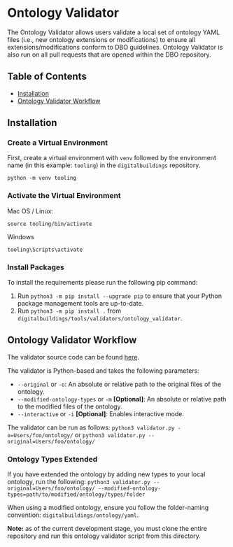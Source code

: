 # Ontology Validator

The Ontology Validator allows users validate a local set of ontology YAML files (i.e., new ontology extensions or modifications) to ensure all extensions/modifications conform to DBO guidelines. Ontology Validator is also run on all pull requests that are opened within the DBO repository.

## Table of Contents
* [Installation](#installation)
* [Ontology Validator Workflow](#ontology-validator-workflow)

## Installation
### Create a Virtual Environment

First, create a virtual environment with `venv` followed by the environment name (in this example: `tooling`) in the `digitalbuildings` repository.

```
python -m venv tooling
```


### Activate the Virtual Environment

Mac OS / Linux:
```
source tooling/bin/activate
```

Windows
```
tooling\Scripts\activate
```

### Install Packages

To install the requirements please run the following pip command:

1. Run `python3 -m pip install --upgrade pip` to ensure that your Python package management tools are up-to-date.
2. Run `python3 -m pip install .` from `digitalbuildings/tools/validators/ontology_validator`.


## Ontology Validator Workflow
The validator source code can be found [here](yamlformat/validator/validate_types.py).

The validator is Python-based and takes the following parameters:

* `--original` or `-o`: An absolute or relative path to the original files of the ontology.
* `--modified-ontology-types` or `-m` **[Optional]**: An absolute or relative path to the modified files of the ontology.
* `--interactive` or `-i` **[Optional]**: Enables interactive mode.

The validator can be run as follows: `python3 validator.py -o=Users/foo/ontology/` or `python3 validator.py --original=Users/foo/ontology/`

### Ontology Types Extended

If you have extended the ontology by adding new types to your local ontology, run the following: `python3 validator.py --original=Users/foo/ontology/ --modified-ontology-types=path/to/modified/ontology/types/folder`

When using a modified ontology, ensure you follow the folder-naming convention: `digitalbuildings/ontology/yaml`.

**Note:** as of the current development stage, you must clone the entire repository and run this ontology validator script from this directory.
